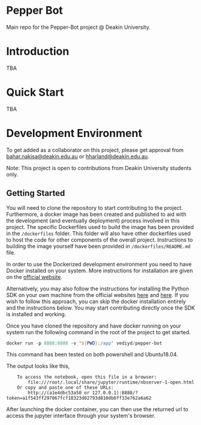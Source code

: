 # Pepper Bot
Main repo for the Pepper-Bot project @ Deakin University.

# Introduction
TBA

# Quick Start
TBA

# Development Environment
To get added as a collaborator on this project, please get approval from bahar.nakisa@deakin.edu.au or hharland@deakin.edu.au. 

Note: This project is open to contributions from Deakin University students only.

## Getting Started
You will need to clone the repository to start contributing to the project. Furthermore, a docker image has been created and published to aid with the development (and eventually deployment) process involved in this project. The specific Dockerfiles used to build the image has been provided in the `/dockerfiles` folder. This folder will also have other dockerfiles used to host the code for other components of the overall project. Instructions to building the image yourself have been provided in `/dockerfiles/README.md` file.

In order to use the Dockerized development environment you need to have Docker installed on your system. More instructions for installation are given on the [official website](https://docs.docker.com/get-docker/).

Alternatively, you may also follow the instructions for installing the Python SDK on your own machine from the official websites [here](http://doc.aldebaran.com/2-5/dev/python/install_guide.html) and [here](https://www.aldebaran.com/en/support/pepper-naoqi-2-9/downloads-softwares). If you wish to follow this approach, you can skip the docker installation entirely and the instructions below. You may start contributing directly once the SDK is installed and working.

Once you have cloned the repository and have docker running on your system run the following command in the root of the project to get started. 
```powershell
docker run -p 8888:8888 -v "${PWD}:/app" vediyd/pepper-bot
```
This command has been tested on both powershell and Ubuntu18.04.

The output looks like this,
```terminal
    To access the notebook, open this file in a browser:
        file:///root/.local/share/jupyter/runtime/nbserver-1-open.html
    Or copy and paste one of these URLs:
        http://(a1e4dbc53a50 or 127.0.0.1):8888/?token=a1f543ff297067fcf18323d02793d810db6ff33e762a6a62
```

After launching the docker container, you can then use the returned url to access the jupyter interface through your system's browser. 
